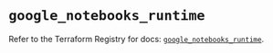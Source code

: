 # `google_notebooks_runtime`

Refer to the Terraform Registry for docs: [`google_notebooks_runtime`](https://registry.terraform.io/providers/hashicorp/google-beta/5.16.0/docs/resources/google_notebooks_runtime).
